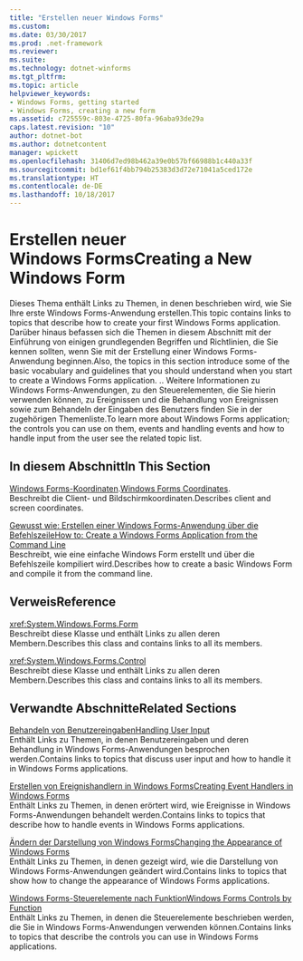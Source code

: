```yaml
---
title: "Erstellen neuer Windows Forms"
ms.custom: 
ms.date: 03/30/2017
ms.prod: .net-framework
ms.reviewer: 
ms.suite: 
ms.technology: dotnet-winforms
ms.tgt_pltfrm: 
ms.topic: article
helpviewer_keywords:
- Windows Forms, getting started
- Windows Forms, creating a new form
ms.assetid: c725559c-803e-4725-80fa-96aba93de29a
caps.latest.revision: "10"
author: dotnet-bot
ms.author: dotnetcontent
manager: wpickett
ms.openlocfilehash: 31406d7ed98b462a39e0b57bf66988b1c440a33f
ms.sourcegitcommit: bd1ef61f4bb794b25383d3d72e71041a5ced172e
ms.translationtype: HT
ms.contentlocale: de-DE
ms.lasthandoff: 10/18/2017
---
```

# <a name="creating-a-new-windows-form"></a><span data-ttu-id="9e14f-102">Erstellen neuer Windows Forms</span><span class="sxs-lookup"><span data-stu-id="9e14f-102">Creating a New Windows Form</span></span>
<span data-ttu-id="9e14f-103">Dieses Thema enthält Links zu Themen, in denen beschrieben wird, wie Sie Ihre erste Windows Forms-Anwendung erstellen.</span><span class="sxs-lookup"><span data-stu-id="9e14f-103">This topic contains links to topics that describe how to create your first Windows Forms application.</span></span> <span data-ttu-id="9e14f-104">Darüber hinaus befassen sich die Themen in diesem Abschnitt mit der Einführung von einigen grundlegenden Begriffen und Richtlinien, die Sie kennen sollten, wenn Sie mit der Erstellung einer Windows Forms-Anwendung beginnen.</span><span class="sxs-lookup"><span data-stu-id="9e14f-104">Also, the topics in this section introduce some of the basic vocabulary and guidelines that you should understand when you start to create a Windows Forms application.</span></span> <span data-ttu-id="9e14f-105">.</span><span class="sxs-lookup"><span data-stu-id="9e14f-105">.</span></span> <span data-ttu-id="9e14f-106">Weitere Informationen zu Windows Forms-Anwendungen, zu den Steuerelementen, die Sie hierin verwenden können, zu Ereignissen und die Behandlung von Ereignissen sowie zum Behandeln der Eingaben des Benutzers finden Sie in der zugehörigen Themenliste.</span><span class="sxs-lookup"><span data-stu-id="9e14f-106">To learn more about Windows Forms application; the controls you can use on them, events and handling events and how to handle input from the user see the related topic list.</span></span>  
  
## <a name="in-this-section"></a><span data-ttu-id="9e14f-107">In diesem Abschnitt</span><span class="sxs-lookup"><span data-stu-id="9e14f-107">In This Section</span></span>  
 <span data-ttu-id="9e14f-108">[Windows Forms-Koordinaten](../../../docs/framework/winforms/windows-forms-coordinates.md).</span><span class="sxs-lookup"><span data-stu-id="9e14f-108">[Windows Forms Coordinates](../../../docs/framework/winforms/windows-forms-coordinates.md).</span></span>  
 <span data-ttu-id="9e14f-109">Beschreibt die Client- und Bildschirmkoordinaten.</span><span class="sxs-lookup"><span data-stu-id="9e14f-109">Describes client and screen coordinates.</span></span>  
  
 [<span data-ttu-id="9e14f-110">Gewusst wie: Erstellen einer Windows Forms-Anwendung über die Befehlszeile</span><span class="sxs-lookup"><span data-stu-id="9e14f-110">How to: Create a Windows Forms Application from the Command Line</span></span>](../../../docs/framework/winforms/how-to-create-a-windows-forms-application-from-the-command-line.md)  
 <span data-ttu-id="9e14f-111">Beschreibt, wie eine einfache Windows Form erstellt und über die Befehlszeile kompiliert wird.</span><span class="sxs-lookup"><span data-stu-id="9e14f-111">Describes how to create a basic Windows Form and compile it from the command line.</span></span>  
  
## <a name="reference"></a><span data-ttu-id="9e14f-112">Verweis</span><span class="sxs-lookup"><span data-stu-id="9e14f-112">Reference</span></span>  
 <xref:System.Windows.Forms.Form>  
 <span data-ttu-id="9e14f-113">Beschreibt diese Klasse und enthält Links zu allen deren Membern.</span><span class="sxs-lookup"><span data-stu-id="9e14f-113">Describes this class and contains links to all its members.</span></span>  
  
 <xref:System.Windows.Forms.Control>  
 <span data-ttu-id="9e14f-114">Beschreibt diese Klasse und enthält Links zu allen deren Membern.</span><span class="sxs-lookup"><span data-stu-id="9e14f-114">Describes this class and contains links to all its members.</span></span>  
  
## <a name="related-sections"></a><span data-ttu-id="9e14f-115">Verwandte Abschnitte</span><span class="sxs-lookup"><span data-stu-id="9e14f-115">Related Sections</span></span>  
 [<span data-ttu-id="9e14f-116">Behandeln von Benutzereingaben</span><span class="sxs-lookup"><span data-stu-id="9e14f-116">Handling User Input</span></span>](../../../docs/framework/winforms/controls/handling-user-input.md)  
 <span data-ttu-id="9e14f-117">Enthält Links zu Themen, in denen Benutzereingaben und deren Behandlung in Windows Forms-Anwendungen besprochen werden.</span><span class="sxs-lookup"><span data-stu-id="9e14f-117">Contains links to topics that discuss user input and how to handle it in Windows Forms applications.</span></span>  
  
 [<span data-ttu-id="9e14f-118">Erstellen von Ereignishandlern in Windows Forms</span><span class="sxs-lookup"><span data-stu-id="9e14f-118">Creating Event Handlers in Windows Forms</span></span>](../../../docs/framework/winforms/creating-event-handlers-in-windows-forms.md)  
 <span data-ttu-id="9e14f-119">Enthält Links zu Themen, in denen erörtert wird, wie Ereignisse in Windows Forms-Anwendungen behandelt werden.</span><span class="sxs-lookup"><span data-stu-id="9e14f-119">Contains links to topics that describe how to handle events in Windows Forms applications.</span></span>  
  
 [<span data-ttu-id="9e14f-120">Ändern der Darstellung von Windows Forms</span><span class="sxs-lookup"><span data-stu-id="9e14f-120">Changing the Appearance of Windows Forms</span></span>](../../../docs/framework/winforms/changing-the-appearance-of-windows-forms.md)  
 <span data-ttu-id="9e14f-121">Enthält Links zu Themen, in denen gezeigt wird, wie die Darstellung von Windows Forms-Anwendungen geändert wird.</span><span class="sxs-lookup"><span data-stu-id="9e14f-121">Contains links to topics that show how to change the appearance of Windows Forms applications.</span></span>  
  
 [<span data-ttu-id="9e14f-122">Windows Forms-Steuerelemente nach Funktion</span><span class="sxs-lookup"><span data-stu-id="9e14f-122">Windows Forms Controls by Function</span></span>](../../../docs/framework/winforms/controls/windows-forms-controls-by-function.md)  
 <span data-ttu-id="9e14f-123">Enthält Links zu Themen, in denen die Steuerelemente beschrieben werden, die Sie in Windows Forms-Anwendungen verwenden können.</span><span class="sxs-lookup"><span data-stu-id="9e14f-123">Contains links to topics that describe the controls you can use in Windows Forms applications.</span></span>
